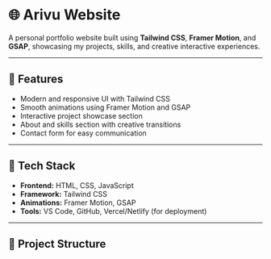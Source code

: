 # 🌐 Arivu Website

A personal portfolio website built using **Tailwind CSS**, **Framer Motion**, and **GSAP**, showcasing my projects, skills, and creative interactive experiences.

---

## 🚀 Features
- Modern and responsive UI with Tailwind CSS  
- Smooth animations using Framer Motion and GSAP  
- Interactive project showcase section  
- About and skills section with creative transitions  
- Contact form for easy communication  

---

## 🧠 Tech Stack
- **Frontend:** HTML, CSS, JavaScript  
- **Framework:** Tailwind CSS  
- **Animations:** Framer Motion, GSAP  
- **Tools:** VS Code, GitHub, Vercel/Netlify (for deployment)

---

## 🧩 Project Structure
